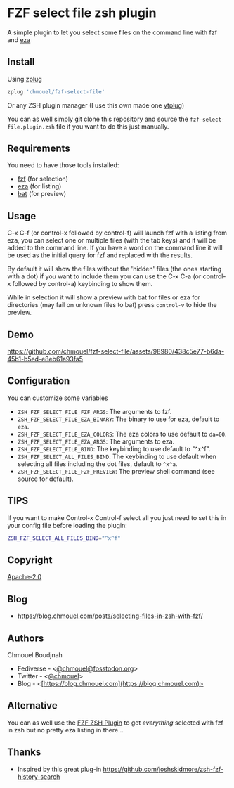 # FZF select file zsh plugin

A simple plugin to let you select some files on the command line with fzf and [eza](https://github.com/eza-community/eza)

## Install

Using [zplug](https://github.com/zplug/zplug)

```sh
zplug 'chmouel/fzf-select-file'
```

Or any ZSH plugin manager (I use this own made one
[vtplug](https://blog.chmouel.com/2022/03/18/vtplug-a-very-dumb-and-tiny-zsh-plugin-manager/))

You can as well simply git clone this repository and source the
`fzf-select-file.plugin.zsh` file if you want to do this just manually.

## Requirements

You need to have those tools installed:

- [fzf](https://github.com/junegunn/fzf) (for selection)
- [eza](https://github.com/eza-community/eza) (for listing)
- [bat](https://github.com/sharkdp/bat) (for preview)

## Usage

C-x C-f (or control-x followed by control-f) will launch fzf with a listing
from eza, you can select one or multiple files (with the tab keys) and it will
be added to the command line. If you have a word on the command line it will be
used as the initial query for fzf and replaced with the results.

By default it will show the files without the 'hidden' files (the ones starting
with a dot) if you want to include them you can use the C-x C-a (or control-x
followed by control-a) keybinding to show them.

While in selection it will show a preview with bat for
files or eza for directories (may fail on unknown files to bat) press
`control-v` to hide the preview.

## Demo

<https://github.com/chmouel/fzf-select-file/assets/98980/438c5e77-b6da-45b1-b5ed-e8eb61a93fa5>

## Configuration

You can customize some variables

- `ZSH_FZF_SELECT_FILE_FZF_ARGS`: The arguments to fzf.
- `ZSH_FZF_SELECT_FILE_EZA_BINARY`: The binary to use for eza, default to `eza`.
- `ZSH_FZF_SELECT_FILE_EZA_COLORS`: The eza colors to use default to `da=00`.
- `ZSH_FZF_SELECT_FILE_EZA_ARGS`: The arguments to eza.
- `ZSH_FZF_SELECT_FILE_BIND`: The keybinding to use default to "^x^f".
- `ZSH_FZF_SELECT_ALL_FILES_BIND`: The keybinding to use default when selecting
  all files including the dot files, default to `^x^a`.
- `ZSH_FZF_SELECT_FILE_FZF_PREVIEW`: The preview shell command (see source for default).

## TIPS

If you want to make Control-x Control-f select all you just need to set this in your config file before loading the plugin:

```zsh
ZSH_FZF_SELECT_ALL_FILES_BIND="^x^f"
```

## Copyright

[Apache-2.0](./LICENSE)

## Blog

- <https://blog.chmouel.com/posts/selecting-files-in-zsh-with-fzf/>

## Authors

Chmouel Boudjnah

- Fediverse - <[@chmouel@fosstodon.org](https://fosstodon.org/@chmouel)>
- Twitter - <[@chmouel](https://twitter.com/chmouel)>
- Blog - <[https://blog.chmouel.com](https://blog.chmouel.com)>

## Alternative

You can as well use the [FZF ZSH
Plugin](https://github.com/unixorn/fzf-zsh-plugin) to get _everything_ selected
with fzf in zsh but no pretty eza listing in there...

## Thanks

- Inspired by this great plug-in <https://github.com/joshskidmore/zsh-fzf-history-search>

